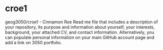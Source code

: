 # croe1
geog3050/croe1 - Cinnamon Roe
Read me file that includes a description of your repository, its purpose and information about yourself, your interests, background, your attached CV, and contact information. Alternatively, you can populate personal information on your main GitHub account page and add a link on 3050 portfolio.
